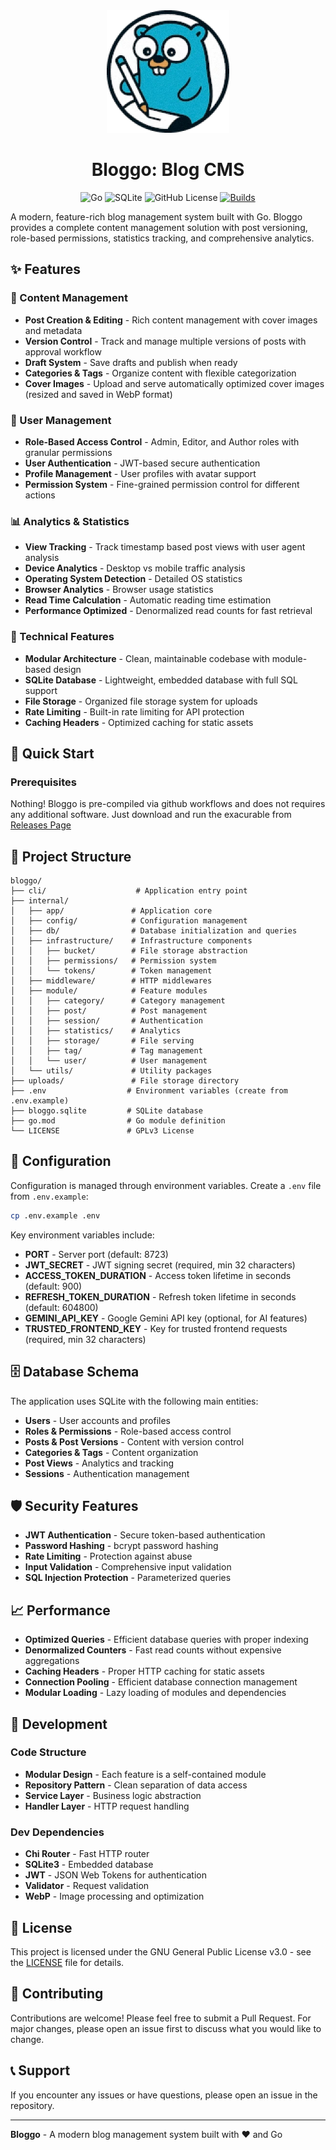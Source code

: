 <div align="center">
  <img src="./bloggo.webp" width="196" heigth="196" />

# Bloggo: Blog CMS

![Go](https://img.shields.io/badge/Go-blue.svg?logo=go&logoColor=white&style=for-the-badge)
![SQLite](https://img.shields.io/badge/SQLite-gold.svg?logo=sqlite&logoColor=black&style=for-the-badge)
![GitHub License](https://img.shields.io/github/license/Elagoht/bloggo-backend?style=for-the-badge)
[![Builds](https://img.shields.io/badge/Download-gold?style=for-the-badge&logo=esbuild&logoColor=black)](https://github.com/Elagoht/bloggo)

</div>

A modern, feature-rich blog management system built with Go. Bloggo provides a complete content management solution with post versioning, role-based permissions, statistics tracking, and comprehensive analytics.

## ✨ Features

### 📝 Content Management

- **Post Creation & Editing** - Rich content management with cover images and metadata
- **Version Control** - Track and manage multiple versions of posts with approval workflow
- **Draft System** - Save drafts and publish when ready
- **Categories & Tags** - Organize content with flexible categorization
- **Cover Images** - Upload and serve automatically optimized cover images (resized and saved in WebP format)

### 👥 User Management

- **Role-Based Access Control** - Admin, Editor, and Author roles with granular permissions
- **User Authentication** - JWT-based secure authentication
- **Profile Management** - User profiles with avatar support
- **Permission System** - Fine-grained permission control for different actions

### 📊 Analytics & Statistics

- **View Tracking** - Track timestamp based post views with user agent analysis
- **Device Analytics** - Desktop vs mobile traffic analysis
- **Operating System Detection** - Detailed OS statistics
- **Browser Analytics** - Browser usage statistics
- **Read Time Calculation** - Automatic reading time estimation
- **Performance Optimized** - Denormalized read counts for fast retrieval

### 🔧 Technical Features

- **Modular Architecture** - Clean, maintainable codebase with module-based design
- **SQLite Database** - Lightweight, embedded database with full SQL support
- **File Storage** - Organized file storage system for uploads
- **Rate Limiting** - Built-in rate limiting for API protection
- **Caching Headers** - Optimized caching for static assets

## 🚀 Quick Start

### Prerequisites

Nothing! Bloggo is pre-compiled via github workflows and does not requires any additional software. Just download and run the exacurable from [Releases Page](/releases)

## 📁 Project Structure

```
bloggo/
├── cli/                    # Application entry point
├── internal/
│   ├── app/               # Application core
│   ├── config/            # Configuration management
│   ├── db/                # Database initialization and queries
│   ├── infrastructure/    # Infrastructure components
│   │   ├── bucket/        # File storage abstraction
│   │   ├── permissions/   # Permission system
│   │   └── tokens/        # Token management
│   ├── middleware/        # HTTP middlewares
│   ├── module/            # Feature modules
│   │   ├── category/      # Category management
│   │   ├── post/          # Post management
│   │   ├── session/       # Authentication
│   │   ├── statistics/    # Analytics
│   │   ├── storage/       # File serving
│   │   ├── tag/           # Tag management
│   │   └── user/          # User management
│   └── utils/             # Utility packages
├── uploads/               # File storage directory
├── .env                  # Environment variables (create from .env.example)
├── bloggo.sqlite         # SQLite database
├── go.mod                # Go module definition
└── LICENSE               # GPLv3 License
```

## 🔧 Configuration

Configuration is managed through environment variables. Create a `.env` file from `.env.example`:

```bash
cp .env.example .env
```

Key environment variables include:

- **PORT** - Server port (default: 8723)
- **JWT_SECRET** - JWT signing secret (required, min 32 characters)
- **ACCESS_TOKEN_DURATION** - Access token lifetime in seconds (default: 900)
- **REFRESH_TOKEN_DURATION** - Refresh token lifetime in seconds (default: 604800)
- **GEMINI_API_KEY** - Google Gemini API key (optional, for AI features)
- **TRUSTED_FRONTEND_KEY** - Key for trusted frontend requests (required, min 32 characters)

## 🗄️ Database Schema

The application uses SQLite with the following main entities:

- **Users** - User accounts and profiles
- **Roles & Permissions** - Role-based access control
- **Posts & Post Versions** - Content with version control
- **Categories & Tags** - Content organization
- **Post Views** - Analytics and tracking
- **Sessions** - Authentication management

## 🛡️ Security Features

- **JWT Authentication** - Secure token-based authentication
- **Password Hashing** - bcrypt password hashing
- **Rate Limiting** - Protection against abuse
- **Input Validation** - Comprehensive input validation
- **SQL Injection Protection** - Parameterized queries

## 📈 Performance

- **Optimized Queries** - Efficient database queries with proper indexing
- **Denormalized Counters** - Fast read counts without expensive aggregations
- **Caching Headers** - Proper HTTP caching for static assets
- **Connection Pooling** - Efficient database connection management
- **Modular Loading** - Lazy loading of modules and dependencies

## 🧪 Development

### Code Structure

- **Modular Design** - Each feature is a self-contained module
- **Repository Pattern** - Clean separation of data access
- **Service Layer** - Business logic abstraction
- **Handler Layer** - HTTP request handling

### Dev Dependencies

- **Chi Router** - Fast HTTP router
- **SQLite3** - Embedded database
- **JWT** - JSON Web Tokens for authentication
- **Validator** - Request validation
- **WebP** - Image processing and optimization

## 📜 License

This project is licensed under the GNU General Public License v3.0 - see the [LICENSE](LICENSE) file for details.

## 🤝 Contributing

Contributions are welcome! Please feel free to submit a Pull Request. For major changes, please open an issue first to discuss what you would like to change.

## 📞 Support

If you encounter any issues or have questions, please open an issue in the repository.

---

**Bloggo** - A modern blog management system built with ❤️ and Go
